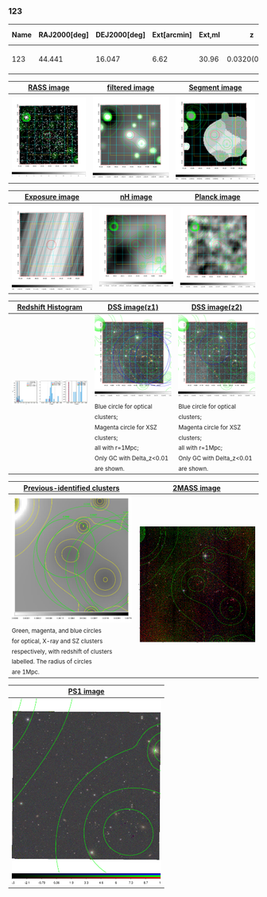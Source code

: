 <div STYLE="page-break-after: always;"></div>

### 123

|Name|RAJ2000[deg]|DEJ2000[deg] |Ext[arcmin]| Ext,ml | z | z_src| C|GC(XSZ,Delta_z<0.01)| GC(OPT,Delta_z<0.01)|GC| R_sig[arcmin] | R500[arcmin] | R500[Mpc]| CRsig[c/s] | CR500[c/s] |L500[1E44 erg/s]|F500[1E-12 erg/s/cm^2]| M500[1E14 Msun]|Tx[keV]|Cnt_sig|Beta|Rc[arcmin]|Comment|Alias|
|---|---|---|---|---|---|------|---|--------|---------|----------|---|---|---|---|---|---|---|---|---|---|---|---|---|---|
|123| 44.441| 16.047| 6.62| 30.96| 0.0320(0.005)| z1, z_opt| S| -| N| A, N, W| 18.775| 13.616| 0.522| 0.134(0.050)| 0.128(0.048)| 0.040(0.011)| 1.684(0.481)| 0.42(0.06)| 1.26(0.12)| 99.1| 0.848(-0.138+0.105)| 10.401(-2.175+1.655)| -| t330|

|[RASS image](../image/123/123_img.pdf)|[filtered image](../image/123/123_fil.pdf)|[Segment image](../image/123/123_seg.pdf)|
|-------------------|--------------------|-------------------|
| <img src="../image/123/123_img.png" width="300">  | <img src="../image/123/123_fil.png" width="300">   | <img src="../image/123/123_seg.png" width="300">  |

|[Exposure image](../image/123/123_mex.pdf)| [nH image](../image/123/123_nh.pdf)| [Planck image](../image/123/123_p.pdf)|
|-------------------|--------------------|-------------------|
|<img src="../image/123/123_mex.png" width="300">   | <img src="../image/123/123_nh.png" width="300">    | <img src="../image/123/123_p.png" width="300"> |

|[Redshift Histogram](../image/123/123_zg.pdf) | [DSS image(z1)](../image/123/123_dss_z1.pdf)      |  [DSS image(z2)](../image/123/123_dss_z2.pdf)    |
|-------------------|--------------------|-------------------|
|<img src="../image/123/123_zg.png" width="300"> |<img src="../image/123/123_dss_z1.png" width="300"> <sub><br>Blue circle for optical clusters; <br>Magenta circle for XSZ clusters; <br>all with r=1Mpc; <br>Only GC with Delta_z<0.01 are shown. </sub>| <img src="../image/123/123_dss_z2.png" width="300"><sub><br>Blue circle for optical clusters; <br>Magenta circle for XSZ clusters; <br>all with r=1Mpc; <br>Only GC with Delta_z<0.01 are shown. </sub> |

|[Previous-identified clusters](../image/123/123_gc.pdf) | [2MASS image](../image/123/123_2mass.pdf)      |
|-------------------|-------------------|
|<img src=../image/123/123_gc.png width="300"> <br><sub>Green, magenta, and blue circles <br>for optical, X-ray and SZ clusters <br>respectively, with redshift of clusters <br>labelled. The radius of circles <br>are 1Mpc.</sub>|<img src="../image/123/123_2mass.png" width="300">  |

|[PS1 image](../image/123/123_ps1.pdf)            |
|-------------------|
| <img src="../image/123/123_ps1.png" width="300">  |
